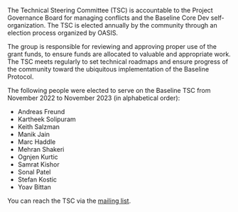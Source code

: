 The Technical Steering Committee (TSC) is accountable to the Project Governance Board for managing conflicts and the Baseline Core Dev self-organization. The TSC is elected annually by the community through an election process organized by OASIS.

The group is responsible for reviewing and approving proper use of the grant funds, to ensure funds are allocated to valuable and appropriate work. The TSC meets regularly to set technical roadmaps and ensure progress of the community toward the ubiquitous implementation of the Baseline Protocol.

The following people were elected to serve on the Baseline TSC from November 2022 to November 2023 (in alphabetical order):

* Andreas Freund
* Kartheek Solipuram
* Keith Salzman
* Manik Jain
* Marc Haddle
* Mehran Shakeri
* Ognjen Kurtic
* Samrat Kishor
* Sonal Patel
* Stefan Kostic
* Yoav Bittan 

You can reach the TSC via the [mailing list](mailto:baseline-tsc@lists.oasis-open-projects.org).
